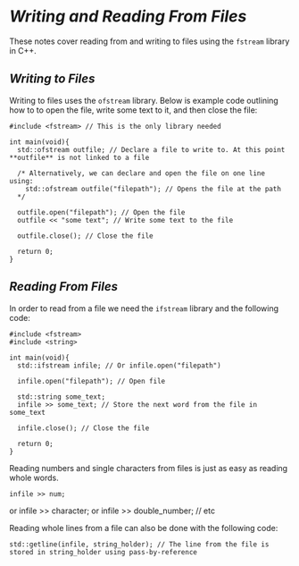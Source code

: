 # _**Writing and Reading From Files**_ #
These notes cover reading from and writing to files using the ``fstream`` library in C++.

## _**Writing to Files**_ ##
Writing to files uses the ``ofstream`` library. Below is example code outlining how to to open the file, write some text to it, and then close the file:

    #include <fstream> // This is the only library needed
    
    int main(void){
      std::ofstream outfile; // Declare a file to write to. At this point **outfile** is not linked to a file
      
      /* Alternatively, we can declare and open the file on one line using: 
        std::ofstream outfile("filepath"); // Opens the file at the path
      */
       
      outfile.open("filepath"); // Open the file
      outfile << "some text"; // Write some text to the file
      
      outfile.close(); // Close the file
      
      return 0;
    }
    
## _**Reading From Files**_ ##
In order to read from a file we need the ``ifstream`` library and the following code:  

    #include <fstream>
    #include <string>
    
    int main(void){
      std::ifstream infile; // Or infile.open("filepath")
      
      infile.open("filepath"); // Open file
      
      std::string some_text;
      infile >> some_text; // Store the next word from the file in some_text
      
      infile.close(); // Close the file
      
      return 0;
    }
    
Reading numbers and single characters from files is just as easy as reading whole words.

    infile >> num;
or
    infile >> character;
or
    infile >> double_number; // etc
    
Reading whole lines from a file can also be done with the following code:

    std::getline(infile, string_holder); // The line from the file is stored in string_holder using pass-by-reference

